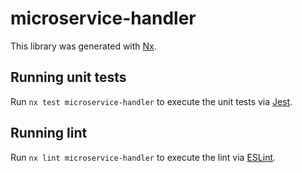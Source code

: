 # microservice-handler

This library was generated with [Nx](https://nx.dev).

## Running unit tests

Run `nx test microservice-handler` to execute the unit tests via [Jest](https://jestjs.io).

## Running lint

Run `nx lint microservice-handler` to execute the lint via [ESLint](https://eslint.org/).

